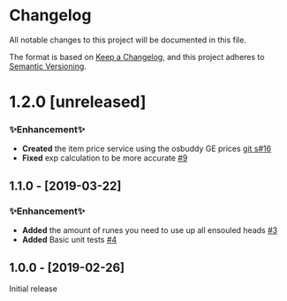 # Changelog

All notable changes to this project will be documented in this file.

The format is based on [Keep a Changelog](https://keepachangelog.com/en/1.0.0/),
and this project adheres to [Semantic Versioning](https://semver.org/spec/v2.0.0.html).

# 1.2.0 [unreleased]

### ✨Enhancement✨

-   **Created** the item price service using the osbuddy GE prices [git s#16](https://github.com/EricTurf/osrs-tools/pull/16)
-   **Fixed** exp calculation to be more accurate [#9](https://github.com/EricTurf/osrs-tools/pull/9)

## 1.1.0 - [2019-03-22]

### ✨Enhancement✨

-   **Added** the amount of runes you need to use up all ensouled heads [#3](https://github.com/EricTurf/osrs-tools/pull/3)
-   **Added** Basic unit tests [#4](https://github.com/EricTurf/osrs-tools/pull/4)

## 1.0.0 - [2019-02-26]

Initial release
